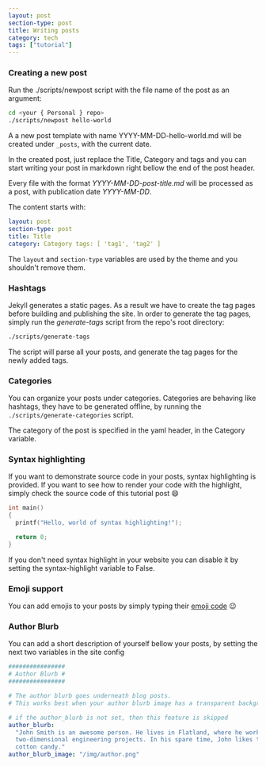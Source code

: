 ```yaml
---
layout: post
section-type: post
title: Writing posts
category: tech
tags: ["tutorial"]
---
```


### Creating a new post

Run the ./scripts/newpost script with the file name of the post as an argument:

```bash
cd <your { Personal } repo>
./scripts/newpost hello-world
```

A a new post template with name YYYY-MM-DD-hello-world.md will be created under
`_posts`, with the current date.

In the created post, just replace the Title, Category and tags and you can start
writing your post in markdown right bellow the end of the post header.

Every file with the format _YYYY-MM-DD-post-title.md_ will be processed as a
post, with publication date _YYYY-MM-DD_.

The content starts with:

```yaml
layout: post
section-type: post
title: Title
category: Category tags: [ 'tag1', 'tag2' ]
```

The `layout` and `section-type` variables are used by the theme and you
shouldn't remove them.

### Hashtags

Jekyll generates a static pages. As a result we have to create the tag pages
before building and publishing the site. In order to generate the tag pages,
simply run the _generate-tags_ script from the repo's root directory:

```bash
./scripts/generate-tags
```

The script will parse all your posts, and generate the tag pages for the newly
added tags.

### Categories

You can organize your posts under categories. Categories are behaving like
hashtags, they have to be generated offline, by running the
`./scripts/generate-categories` script.

The category of the post is specified in the yaml header, in the Category
variable.

### Syntax highlighting

If you want to demonstrate source code in your posts, syntax highlighting is
provided. If you want to see how to render your code with the highlight, simply
check the source code of this tutorial post :smile:

```c
int main()
{
  printf("Hello, world of syntax highlighting!");

  return 0;
}
```

If you don't need syntax highlight in your website you can disable it by setting
the syntax-highlight variable to False.

### Emoji support

You can add emojis to your posts by simply typing their
[emoji code](http://www.emoji-cheat-sheet.com/) :wink:

### Author Blurb

You can add a short description of yourself bellow your posts, by setting the
next two variables in the site config

```yaml
################
# Author Blurb #
################

# The author blurb goes underneath blog posts.
# This works best when your author blurb image has a transparent background, or matches your site background color.

# if the author_blurb is not set, then this feature is skipped
author_blurb:
  "John Smith is an awesome person. He lives in Flatland, where he works on
  two-dimensional engineering projects. In his spare time, John likes to eat
  cotton candy."
author_blurb_image: "/img/author.png"
```
